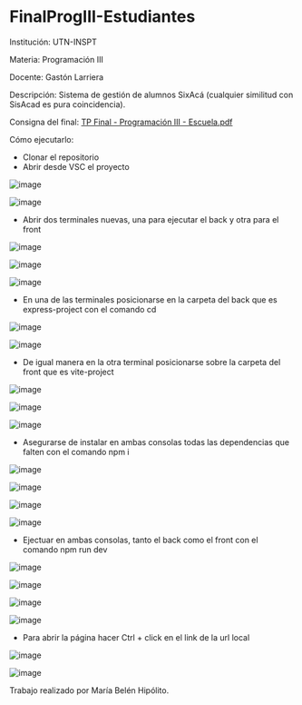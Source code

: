 # FinalProgIII-Estudiantes

Institución: UTN-INSPT

Materia: Programación III

Docente: Gastón Larriera

Descripción:
Sistema de gestión de alumnos SixAcá (cualquier similitud con SisAcad es pura coincidencia).

Consigna del final:
[TP Final - Programación III - Escuela.pdf](https://github.com/user-attachments/files/16349956/TP.Final.-.Programacion.III.-.Escuela.pdf)

Cómo ejecutarlo:
- Clonar el repositorio
- Abrir desde VSC el proyecto

![image](https://github.com/user-attachments/assets/54449bc7-43ea-457a-b538-f417222bade7)

![image](https://github.com/user-attachments/assets/248b0adc-b08c-43d7-a581-004d45e6330e)

- Abrir dos terminales nuevas, una para ejecutar el back y otra para el front

![image](https://github.com/user-attachments/assets/bbf5efb4-bad9-4e83-b6c5-3b099a050ad7)

![image](https://github.com/user-attachments/assets/da1518fa-c5f3-43ea-9255-b58a0cf06556)

![image](https://github.com/user-attachments/assets/0742ca72-6e29-48ac-9535-abeaef86db6d)

- En una de las terminales posicionarse en la carpeta del back que es express-project con el comando cd

![image](https://github.com/user-attachments/assets/4b0156d3-9cd8-40a7-b591-4cd507ce8c32)

![image](https://github.com/user-attachments/assets/aca7e245-184e-456b-95e2-e306af1497c6)

- De igual manera en la otra terminal posicionarse sobre la carpeta del front que es vite-project

![image](https://github.com/user-attachments/assets/cc4a6536-f58d-43d3-836b-19d134a7fc65)

![image](https://github.com/user-attachments/assets/b1a48f0e-ec70-44e8-b6a5-909fc06ae09d)

![image](https://github.com/user-attachments/assets/98107485-186b-4f2f-af35-10b2b9b471f8)

- Asegurarse de instalar en ambas consolas todas las dependencias que falten con el comando npm i

![image](https://github.com/user-attachments/assets/8607fd09-e7a2-4a44-aad3-54d211283a9e)

![image](https://github.com/user-attachments/assets/0e605cc0-44d9-4e21-9017-a986c670ed80)

![image](https://github.com/user-attachments/assets/4c4d8789-b9f1-4eb4-80bb-ffc86a194672)

![image](https://github.com/user-attachments/assets/2254b157-85d5-41f7-9a18-48ebafb5532e)

- Ejectuar en ambas consolas, tanto el back como el front con el comando npm run dev

![image](https://github.com/user-attachments/assets/60bdfb2e-1bf6-42f9-886f-d85d256d5e00)

![image](https://github.com/user-attachments/assets/ff8bb420-74b2-43bd-8b8d-81435f2006d7)

![image](https://github.com/user-attachments/assets/bead5951-253d-4ac0-975a-97be3ad213c7)

![image](https://github.com/user-attachments/assets/c52911dc-1c15-491e-b3d9-c84057aec9b9)

- Para abrir la página hacer Ctrl + click en el link de la url local

![image](https://github.com/user-attachments/assets/6dab3e48-2b90-4a53-95bd-59eb4a4f590f)

![image](https://github.com/user-attachments/assets/12871b34-628b-4f53-bc85-649aea9730ca)

Trabajo realizado por María Belén Hipólito.
